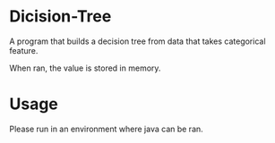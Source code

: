 # Dicision-Tree
A program that builds a decision tree from data that takes categorical feature.

When ran, the value is stored in memory.

# Usage

Please run in an environment where java can be ran.
